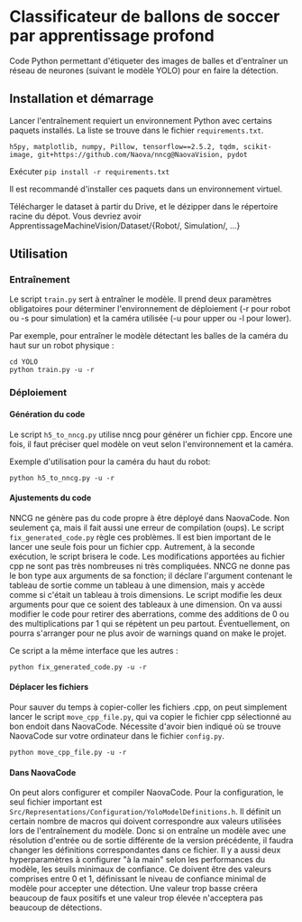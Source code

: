# Classificateur de ballons de soccer par apprentissage profond

Code Python permettant d'étiqueter des images de balles et d'entraîner un réseau de neurones (suivant le modèle YOLO) pour en faire la détection.

## Installation et démarrage

Lancer l'entraînement requiert un environnement Python avec certains paquets installés. La liste se trouve dans le fichier `requirements.txt`.

`h5py, matplotlib, numpy, Pillow, tensorflow==2.5.2, tqdm, scikit-image, git+https://github.com/Naova/nncg@NaovaVision, pydot`

Exécuter `pip install -r requirements.txt`

Il est recommandé d'installer ces paquets dans un environnement virtuel.

Télécharger le dataset à partir du Drive, et le dézipper dans le répertoire racine du dépot.
Vous devriez avoir ApprentissageMachineVision/Dataset/{Robot/, Simulation/, ...}

## Utilisation

### Entraînement

Le script `train.py` sert à entraîner le modèle. Il prend deux paramètres obligatoires pour déterminer l'environnement de déploiement (-r pour robot ou -s pour simulation) et la caméra utilisée (-u pour upper ou -l pour lower).

Par exemple, pour entraîner le modèle détectant les balles de la caméra du haut sur un robot physique :
```
cd YOLO
python train.py -u -r
```

### Déploiement

#### Génération du code

Le script `h5_to_nncg.py` utilise nncg pour générer un fichier cpp. Encore une fois, il faut préciser quel modèle on veut selon l'environnement et la caméra.

Exemple d'utilisation pour la caméra du haut du robot:
```
python h5_to_nncg.py -u -r
```

#### Ajustements du code

NNCG ne génère pas du code propre à être déployé dans NaovaCode. Non seulement ça, mais il fait aussi une erreur de compilation (oups). Le script `fix_generated_code.py` règle ces problèmes. Il est bien important de le lancer une seule fois pour un fichier cpp. Autrement, à la seconde exécution, le script brisera le code.
Les modifications apportées au fichier cpp ne sont pas très nombreuses ni très compliquées. NNCG ne donne pas le bon type aux arguments de sa fonction; il déclare l'argument contenant le tableau de sortie comme un tableau à une dimension, mais y accède comme si c'était un tableau à trois dimensions. Le script modifie les deux arguments pour que ce soient des tableaux à une dimension. On va aussi modifier le code pour retirer des aberrations, comme des additions de 0 ou des multiplications par 1 qui se répètent un peu partout.
Éventuellement, on pourra s'arranger pour ne plus avoir de warnings quand on make le projet.

Ce script a la même interface que les autres :
```
python fix_generated_code.py -u -r
```

#### Déplacer les fichiers

Pour sauver du temps à copier-coller les fichiers .cpp, on peut simplement lancer le script `move_cpp_file.py`, qui va copier le fichier cpp sélectionné au bon endoit dans NaovaCode. Nécessite d'avoir bien indiqué où se trouve NaovaCode sur votre ordinateur dans le fichier `config.py`.

```
python move_cpp_file.py -u -r
```

#### Dans NaovaCode

On peut alors configurer et compiler NaovaCode.
Pour la configuration, le seul fichier important est `Src/Representations/Configuration/YoloModelDefinitions.h`.
Il définit un certain nombre de macros qui doivent correspondre aux valeurs utilisées lors de l'entraînement du modèle.
Donc si on entraîne un modèle avec une résolution d'entrée ou de sortie différente de la version précédente, il faudra changer les définitions correspondantes dans ce fichier.
Il y a aussi deux hyperparamètres à configurer "à la main" selon les performances du modèle, les seuils minimaux de confiance. Ce doivent être des valeurs comprises entre 0 et 1, définissant le niveau de confiance minimal de modèle pour accepter une détection. Une valeur trop basse créera beaucoup de faux positifs et une valeur trop élevée n'acceptera pas beaucoup de détections.
